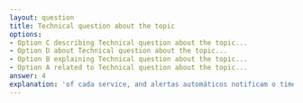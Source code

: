 ```yaml
---
layout: question
title: Technical question about the topic
options:
- Option C describing Technical question about the topic...
- Option D about Technical question about the topic...
- Option B explaining Technical question about the topic...
- Option A related to Technical question about the topic...
answer: 4
explanation: 'of cada service, and alertas automáticos notificam o time in caso of falhas, facilitando a detecção and resolução of problemas...'
---
```

